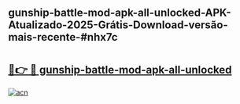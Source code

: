 ## gunship-battle-mod-apk-all-unlocked-APK-Atualizado-2025-Grátis-Download-versão-mais-recente-#nhx7c

# <h2><a href="https://ainizakaria.my?title=gunship-battle-mod-apk-all-unlocked&ref=20M">🔗👉 🔴 gunship-battle-mod-apk-all-unlocked</a></h2>

[![acn](https://github.com/user-attachments/assets/0f9c940e-d8b0-45ae-aac7-cd30a18b3e1c)](https://ainizakaria.my?title=gunship-battle-mod-apk-all-unlocked&ref=20M)

